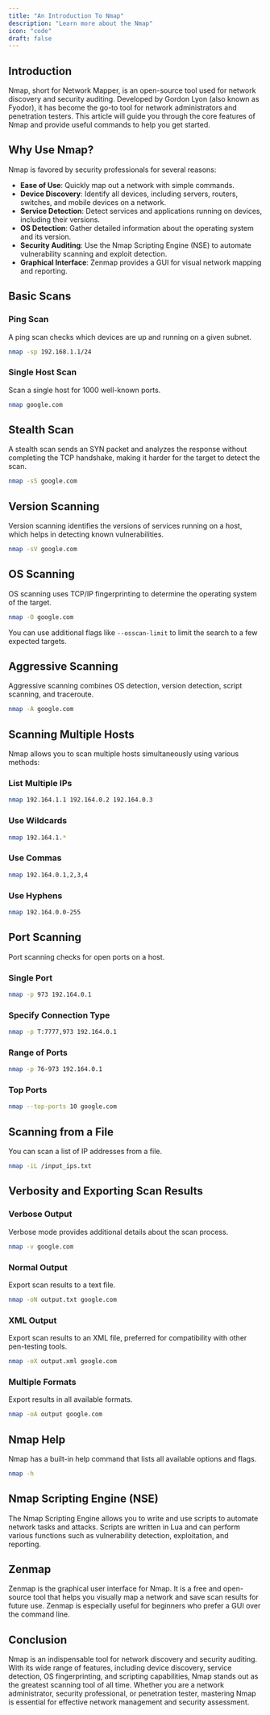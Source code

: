 ```yaml
---
title: "An Introduction To Nmap"
description: "Learn more about the Nmap"
icon: "code"
draft: false
---
```


## Introduction

Nmap, short for Network Mapper, is an open-source tool used for network discovery and security auditing. Developed by Gordon Lyon (also known as Fyodor), it has become the go-to tool for network administrators and penetration testers. This article will guide you through the core features of Nmap and provide useful commands to help you get started.

## Why Use Nmap?

Nmap is favored by security professionals for several reasons:

- **Ease of Use**: Quickly map out a network with simple commands.
- **Device Discovery**: Identify all devices, including servers, routers, switches, and mobile devices on a network.
- **Service Detection**: Detect services and applications running on devices, including their versions.
- **OS Detection**: Gather detailed information about the operating system and its version.
- **Security Auditing**: Use the Nmap Scripting Engine (NSE) to automate vulnerability scanning and exploit detection.
- **Graphical Interface**: Zenmap provides a GUI for visual network mapping and reporting.

## Basic Scans

### Ping Scan

A ping scan checks which devices are up and running on a given subnet.

```sh
nmap -sp 192.168.1.1/24
```

### Single Host Scan

Scan a single host for 1000 well-known ports.

```sh
nmap google.com
```

## Stealth Scan

A stealth scan sends an SYN packet and analyzes the response without completing the TCP handshake, making it harder for the target to detect the scan.

```sh
nmap -sS google.com
```

## Version Scanning

Version scanning identifies the versions of services running on a host, which helps in detecting known vulnerabilities.

```sh
nmap -sV google.com
```

## OS Scanning

OS scanning uses TCP/IP fingerprinting to determine the operating system of the target.

```sh
nmap -O google.com
```

You can use additional flags like `--osscan-limit` to limit the search to a few expected targets.

## Aggressive Scanning

Aggressive scanning combines OS detection, version detection, script scanning, and traceroute.

```sh
nmap -A google.com
```

## Scanning Multiple Hosts

Nmap allows you to scan multiple hosts simultaneously using various methods:

### List Multiple IPs

```sh
nmap 192.164.1.1 192.164.0.2 192.164.0.3
```

### Use Wildcards

```sh
nmap 192.164.1.*
```

### Use Commas

```sh
nmap 192.164.0.1,2,3,4
```

### Use Hyphens

```sh
nmap 192.164.0.0-255
```

## Port Scanning

Port scanning checks for open ports on a host.

### Single Port

```sh
nmap -p 973 192.164.0.1
```

### Specify Connection Type

```sh
nmap -p T:7777,973 192.164.0.1
```

### Range of Ports

```sh
nmap -p 76-973 192.164.0.1
```

### Top Ports

```sh
nmap --top-ports 10 google.com
```

## Scanning from a File

You can scan a list of IP addresses from a file.

```sh
nmap -iL /input_ips.txt
```

## Verbosity and Exporting Scan Results

### Verbose Output

Verbose mode provides additional details about the scan process.

```sh
nmap -v google.com
```

### Normal Output

Export scan results to a text file.

```sh
nmap -oN output.txt google.com
```

### XML Output

Export scan results to an XML file, preferred for compatibility with other pen-testing tools.

```sh
nmap -oX output.xml google.com
```

### Multiple Formats

Export results in all available formats.

```sh
nmap -oA output google.com
```

## Nmap Help

Nmap has a built-in help command that lists all available options and flags.

```sh
nmap -h
```

## Nmap Scripting Engine (NSE)

The Nmap Scripting Engine allows you to write and use scripts to automate network tasks and attacks. Scripts are written in Lua and can perform various functions such as vulnerability detection, exploitation, and reporting.

## Zenmap

Zenmap is the graphical user interface for Nmap. It is a free and open-source tool that helps you visually map a network and save scan results for future use. Zenmap is especially useful for beginners who prefer a GUI over the command line.

## Conclusion

Nmap is an indispensable tool for network discovery and security auditing. With its wide range of features, including device discovery, service detection, OS fingerprinting, and scripting capabilities, Nmap stands out as the greatest scanning tool of all time. Whether you are a network administrator, security professional, or penetration tester, mastering Nmap is essential for effective network management and security assessment.
